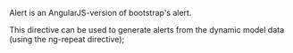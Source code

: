 Alert is an AngularJS-version of bootstrap's alert.

This directive can be used to generate alerts from the dynamic model data (using the ng-repeat directive);